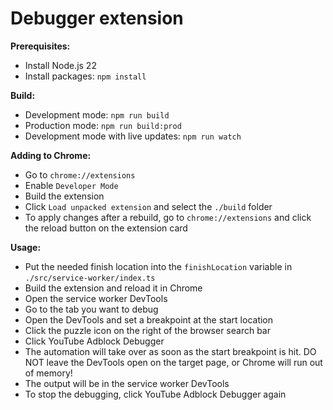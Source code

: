 # Debugger extension

**Prerequisites:**

-   Install Node.js 22
-   Install packages: `npm install`

**Build:**

-   Development mode: `npm run build`
-   Production mode: `npm run build:prod`
-   Development mode with live updates: `npm run watch`

**Adding to Chrome:**

-   Go to `chrome://extensions`
-   Enable `Developer Mode`
-   Build the extension
-   Click `Load unpacked extension` and select the `./build` folder
-   To apply changes after a rebuild, go to `chrome://extensions` and click the reload button on the extension card

**Usage:**

-   Put the needed finish location into the `finishLocation` variable in `./src/service-worker/index.ts`
-   Build the extension and reload it in Chrome
-   Open the service worker DevTools
-   Go to the tab you want to debug
-   Open the DevTools and set a breakpoint at the start location
-   Click the puzzle icon on the right of the browser search bar
-   Click YouTube Adblock Debugger
-   The automation will take over as soon as the start breakpoint is hit. DO NOT leave the DevTools open on the target page, or Chrome will run out of memory!
-   The output will be in the service worker DevTools
-   To stop the debugging, click YouTube Adblock Debugger again
